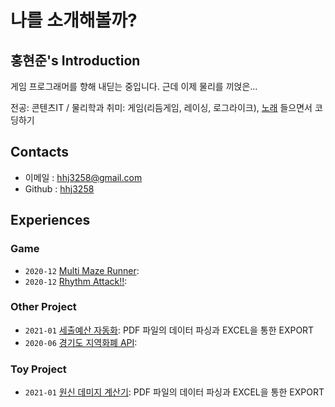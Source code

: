# **나를 소개해볼까?**

## 홍현준's Introduction

게임 프로그래머를 향해 내딛는 중입니다. 근데 이제 물리를 끼얹은...

전공: 콘텐츠IT / 물리학과
취미: 게임(리듬게임, 레이싱, 로그라이크), [노래](https://www.youtube.com/watch?v=nxKfi-6EtmY) 들으면서 코딩하기


## Contacts

- 이메일 : hhj3258@gmail.com
- Github : [hhj3258](https://github.com/hhj3258)

## Experiences

### Game

- `2020-12` [Multi Maze Runner](https://github.com/hhj3258/UE4_MultiMazeRunner): 
- `2020-12` [Rhythm Attack!!](https://github.com/hhj3258/Unity_RhythmAttack): 

### Other Project

- `2021-01` [세출예산 자동화](https://github.com/hhj3258/ExpenditureBudgets_AutomationProgram): PDF 파일의 데이터 파싱과 EXCEL을 통한 EXPORT
- `2020-06` [경기도 지역화폐 API](https://github.com/hhj3258/JAVA_Gyeonggi-do_LocalCurrency_API_Table-Map): 

### Toy Project

- `2021-01` [원신 데미지 계산기](https://github.com/hhj3258/Genshin_DamageFormulaCalculator): PDF 파일의 데이터 파싱과 EXCEL을 통한 EXPORT


